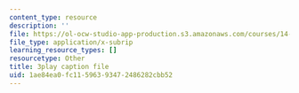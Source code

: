 ```yaml
---
content_type: resource
description: ''
file: https://ol-ocw-studio-app-production.s3.amazonaws.com/courses/14-01sc-principles-of-microeconomics-fall-2011/1ae84ea0fc11596393472486282cbb52_yCd_OSJmtfg.vtt
file_type: application/x-subrip
learning_resource_types: []
resourcetype: Other
title: 3play caption file
uid: 1ae84ea0-fc11-5963-9347-2486282cbb52
---
```

